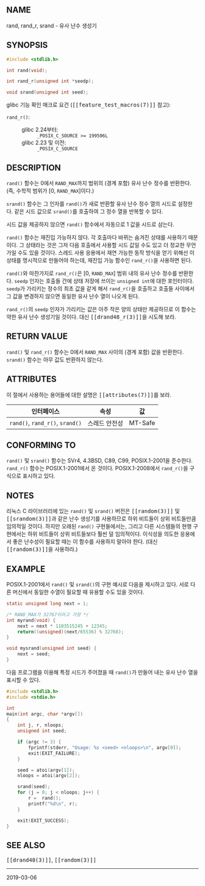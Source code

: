 ## NAME

rand, rand_r, srand - 유사 난수 생성기

## SYNOPSIS

```c
#include <stdlib.h>

int rand(void);

int rand_r(unsigned int *seedp);

void srand(unsigned int seed);
```

glibc 기능 확인 매크로 요건 (<tt>[[feature_test_macros(7)]]</tt> 참고):

<dl>
<dt><code>rand_r()</code>:</dt>
<dd>
 <dl>
 <dt>glibc 2.24부터:</dt>
 <dd><code>_POSIX_C_SOURCE >= 199506L</code></dd>
 <dt>glibc 2.23 및 이전:</dt>
 <dd><code>_POSIX_C_SOURCE</code></dd>
 </dl>
</dd>
</dl>

## DESCRIPTION

`rand()` 함수는 0에서 `RAND_MAX`까지 범위의 (경계 포함) 유사 난수 정수를 반환한다. (즉, 수학적 범위가 [0, `RAND_MAX`]이다.)

`srand()` 함수는 그 인자를 `rand()`가 새로 반환할 유사 난수 정수 열의 시드로 설정한다. 같은 시드 값으로 `srand()`를 호출하여 그 정수 열을 반복할 수 있다.

시드 값을 제공하지 않으면 `rand()` 함수에서 자동으로 1 값을 시드로 삼는다.

`rand()` 함수는 재진입 가능하지 않다. 각 호출마다 바뀌는 숨겨진 상태를 사용하기 때문이다. 그 상태라는 것은 그저 다음 호출에서 사용할 시드 값일 수도 있고 더 정교한 무언가일 수도 있을 것이다. 스레드 사용 응용에서 재연 가능한 동작 방식을 얻기 위해선 이 상태를 명시적으로 만들어야 하는데, 재진입 가능 함수인 `rand_r()`을 사용하면 된다.

`rand()`와 마찬가지로 `rand_r()`은 [0, `RAND_MAX`] 범위 내의 유사 난수 정수를 반환한다. `seedp` 인자는 호출들 간에 상태 저장에 쓰이는 `unsigned int`에 대한 포인터이다. `seedp`가 가리키는 정수의 최초 값을 같게 해서 `rand_r()`을 호출하고 호출들 사이에서 그 값을 변경하지 않으면 동일한 유사 난수 열이 나오게 된다.

`rand_r()`의 `seedp` 인자가 가리키는 값은 아주 작은 양의 상태만 제공하므로 이 함수는 약한 유사 난수 생성기일 것이다. 대신 <tt>[[drand48_r(3)]]</tt>을 시도해 보라.

## RETURN VALUE

`rand()` 및 `rand_r()` 함수는 0에서 `RAND_MAX` 사이의 (경계 포함) 값을 반환한다. `srand()` 함수는 아무 값도 반환하지 않는다.

## ATTRIBUTES

이 절에서 사용하는 용어들에 대한 설명은 <tt>[[attributes(7)]]</tt>를 보라.

| 인터페이스 | 속성 | 값 |
| --- | --- | --- |
| `rand()`, `rand_r()`, `srand()` | 스레드 안전성 | MT-Safe |

## CONFORMING TO

`rand()` 및 `srand()` 함수는 SVr4, 4.3BSD, C89, C99, POSIX.1-2001을 준수한다. `rand_r()` 함수는 POSIX.1-2001에서 온 것이다. POSIX.1-2008에서 `rand_r()`을 구식으로 표시하고 있다.

## NOTES

리눅스 C 라이브러리에 있는 `rand()` 및 `srand()` 버전은 <tt>[[random(3)]]</tt> 및 <tt>[[srandom(3)]]</tt>과 같은 난수 생성기를 사용하므로 하위 비트들이 상위 비트들만큼 임의적일 것이다. 하지만 오래된 `rand()` 구현들에서는, 그리고 다른 시스템들의 현행 구현에서는 하위 비트들이 상위 비트들보다 훨씬 덜 임의적이다. 이식성을 의도한 응용에서 좋은 난수성이 필요할 때는 이 함수를 사용하지 말아야 한다. (대신 <tt>[[random(3)]]</tt>을 사용하라.)

## EXAMPLE

POSIX.1-2001에서 `rand()` 및 `srand()`의 구현 예시로 다음을 제시하고 있다. 서로 다른 머신에서 동일한 수열이 필요할 때 유용할 수도 있을 것이다.

```c
static unsigned long next = 1;

/* RAND_MAX가 32767이라고 가정 */
int myrand(void) {
    next = next * 1103515245 + 12345;
    return((unsigned)(next/65536) % 32768);
}

void mysrand(unsigned int seed) {
    next = seed;
}
```

다음 프로그램을 이용해 특정 시드가 주어졌을 때 `rand()`가 만들어 내는 유사 난수 열을 표시할 수 있다.

```c
#include <stdlib.h>
#include <stdio.h>

int
main(int argc, char *argv[])
{
    int j, r, nloops;
    unsigned int seed;

    if (argc != 3) {
        fprintf(stderr, "Usage: %s <seed> <nloops>\n", argv[0]);
        exit(EXIT_FAILURE);
    }

    seed = atoi(argv[1]);
    nloops = atoi(argv[2]);

    srand(seed);
    for (j = 0; j < nloops; j++) {
        r =  rand();
        printf("%d\n", r);
    }

    exit(EXIT_SUCCESS);
}
```

## SEE ALSO

<tt>[[drand48(3)]]</tt>, <tt>[[random(3)]]</tt>

----

2019-03-06
